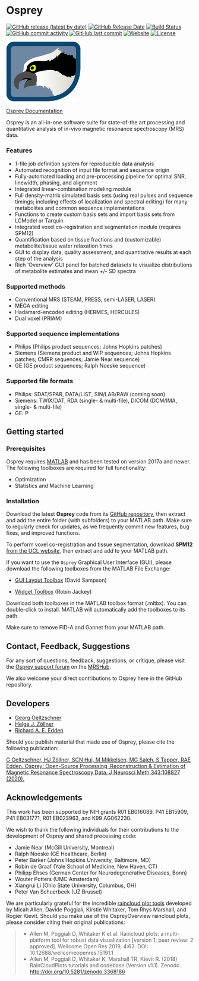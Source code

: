 # Osprey
[![GitHub release (latest by date)](https://img.shields.io/github/v/release/schorschinho/osprey)](https://github.com/schorschinho/osprey/releases)
[![GitHub Release Date](https://img.shields.io/github/release-date/schorschinho/osprey)](https://github.com/schorschinho/osprey/releases)
[![Build Status](https://dev.azure.com/OspreyCI/Osprey/_apis/build/status/develop-pull?branchName=develop)](https://dev.azure.com/OspreyCI/Osprey/_build/latest?definitionId=1&branchName=develop)
[![GitHub commit activity](https://img.shields.io/github/commit-activity/m/schorschinho/osprey?foo=bar)](https://github.com/schorschinho/osprey/commits/develop)
[![GitHub last commit](https://img.shields.io/github/last-commit/schorschinho/osprey)](https://github.com/schorschinho/osprey/commits/develop)
[![Website](https://img.shields.io/website?down_color=lightgrey&down_message=offline&up_color=green&up_message=online&url=https%3A%2F%2Fschorschinho.github.io%2Fosprey)](https://schorschinho.github.io/osprey)
[![License](https://img.shields.io/github/license/schorschinho/osprey)](https://github.com/schorschinho/osprey/blob/develop/LICENSE.md)

<img src="graphics/osprey.png" alt="Osprey" width="200"/>

[Osprey Documentation](https://schorschinho.github.io/osprey)

Osprey is an all-in-one software suite for state-of-the art processing and
quantitative analysis of in-vivo magnetic resonance spectroscopy (MRS) data.

### Features
- 1-file job definition system for reproducible data analysis
- Automated recognition of input file format and sequence origin
- Fully-automated loading and pre-processing pipeline for optimal SNR, linewidth, phasing, and alignment
- Integrated linear-combination modeling module
- Full density-matrix simulated basis sets (using real pulses and sequence timings; including effects of localization and spectral editing) for many metabolites and common sequence implementations
- Functions to create custom basis sets and import basis sets from LCModel or Tarquin
- Integrated voxel co-registration and segmentation module (requires SPM12)
- Quantification based on tissue fractions and (customizable) metabolite/tissue water relaxation times
- GUI to display data, quality assessment, and quantitative results at each step of the analysis
- Rich 'Overview' GUI panel for batched datasets to visualize distributions of metabolite estimates and mean +/- SD spectra

### Supported methods
- Conventional MRS (STEAM, PRESS, semi-LASER, LASER)
- MEGA editing
- Hadamard-encoded editing (HERMES, HERCULES)
- Dual voxel (PRIAM)

### Supported sequence implementations
- Philips (Philips product sequences; Johns Hopkins patches)
- Siemens (Siemens product and WIP sequences; Johns Hopkins patches; CMRR sequences; Jamie Near sequence)
- GE (GE product sequences; Ralph Noeske sequence)

### Supported file formats
- Philips: SDAT/SPAR, DATA/LIST, SIN/LAB/RAW (coming soon)
- Siemens: TWIX/DAT, RDA (single- & multi-file), DICOM (DCM/IMA, single- & multi-file)
- GE: P

## Getting started

### Prerequisites

Osprey requires [MATLAB](https://www.mathworks.com/products/matlab.html) and
has been tested on version 2017a and newer. The following toolboxes are
required for full functionality:

- Optimization
- Statistics and Machine Learning

### Installation

Download the latest **Osprey** code from its [GitHub
repository](https://github.com/schorschinho/osprey), then extract and add the
entire folder (with subfolders) to your MATLAB path. Make sure to regularly
check for updates, as we frequently commit new features, bug fixes, and improved
functions.

To perform voxel co-registration and tissue segmentation, download **SPM12**
[from the UCL website](http://www.fil.ion.ucl.ac.uk/spm/software/spm12/), then
extract and add to your MATLAB path.

If you want to use the `Osprey` Graphical User Interface (GUI),
please download the following toolboxes from the MATLAB File Exchange:

- [GUI Layout Toolbox](https://www.mathworks.com/matlabcentral/fileexchange/47982-gui-layout-toolbox)
      (David Sampson)

- [Widget Toolbox](https://www.mathworks.com/matlabcentral/fileexchange/66235-widgets-toolbox)
      (Robin Jackey)

Download both toolboxes in the MATLAB toolbox format (.mltbx). You can
double-click to install. MATLAB will automatically add the toolboxes to its
path.

Make sure to remove FID-A and Gannet from your MATLAB path.

## Contact, Feedback, Suggestions

For any sort of questions, feedback, suggestions, or critique, please visit the [Osprey support forum](https://forum.mrshub.org/c/mrs-software/osprey/10) on the [MRSHub](https://www.mrshub.org).

We also welcome your direct contributions to Osprey here in the GitHub repository.

## Developers

- [Georg Oeltzschner](mailto:goeltzs1@jhu.edu)
- [Helge J. Zöllner](mailto:hzoelln2@jhu.edu)
- [Richard A. E. Edden](mailto:raee2@jhu.edu)

Should you publish material that made use of Osprey, please cite the following publication:

[G Oeltzschner, HJ Zöllner, SCN Hui, M Mikkelsen, MG Saleh, S Tapper, RAE Edden. Osprey: Open-Source Processing, Reconstruction  & Estimation of Magnetic Resonance Spectroscopy Data. J Neurosci Meth 343:108827 (2020).](https://doi.org/10.1016/j.jneumeth.2020.108827)

## Acknowledgements

This work has been supported by NIH grants R01 EB016089, P41 EB15909, P41 EB031771, R01 EB023963, and K99 AG062230.

We wish to thank the following individuals for their contributions to the
development of Osprey and shared processing code:

- Jamie Near (McGill University, Montreal)
- Ralph Noeske (GE Healthcare, Berlin)
- Peter Barker (Johns Hopkins University, Baltimore, MD)
- Robin de Graaf (Yale School of Medicine, New Haven, CT)
- Philipp Ehses (German Center for Neurodegenerative Diseases, Bonn)
- Wouter Potters (UMC Amsterdam)
- Xiangrui Li (Ohio State University, Columbus, OH)
- Peter Van Schuerbeek (UZ Brussel)

We are particularly grateful for the incredible [raincloud plot tools](https://github.com/RainCloudPlots/RainCloudPlots) developed by Micah Allen, Davide Poggiali, Kirstie Whitaker, Tom Rhys Marshall, and Rogier Kievit. Should you make use of the OspreyOverview raincloud plots, please consider citing their original publications:

>    * Allen M, Poggiali D, Whitaker K et al. Raincloud plots: a multi-platform tool for robust data
> visualization [version 1; peer review: 2 approved].
> Wellcome Open Res 2019, 4:63. DOI: 10.12688/wellcomeopenres.15191.1
>    * Allen M, Poggiali D, Whitaker K, Marshall TR, Kievit R. (2018) RainCloudPlots tutorials and codebase (Version v1.1). Zenodo. http://doi.org/10.5281/zenodo.3368186
